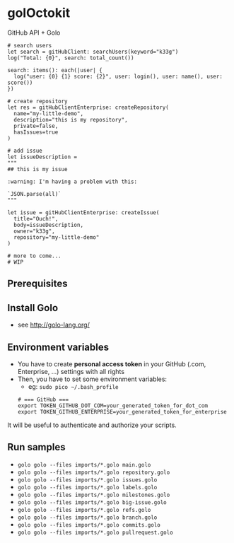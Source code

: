 # golOctokit

GitHub API + Golo

```golo
# search users
let search = gitHubClient: searchUsers(keyword="k33g")
log("Total: {0}", search: total_count())

search: items(): each(|user| {
  log("user: {0} {1} score: {2}", user: login(), user: name(), user: score())
})

# create repository
let res = gitHubClientEnterprise: createRepository(
  name="my-little-demo",
  description="this is my repository",
  private=false,
  hasIssues=true
)

# add issue
let issueDescription =
"""
## this is my issue

:warning: I'm having a problem with this:

`JSON.parse(all)`
"""

let issue = gitHubClientEnterprise: createIssue(
  title="Ouch!",
  body=issueDescription,
  owner="k33g",
  repository="my-little-demo"
)

# more to come...
# WIP
```

## Prerequisites

## Install Golo

- see http://golo-lang.org/

## Environment variables

- You have to create **personal access token** in your GitHub (.com, Enterprise, ...) settings with all rights
- Then, you have to set some environment variables:
  - eg: `sudo pico ~/.bash_profile`
  ```shell
  # === GitHub ===
  export TOKEN_GITHUB_DOT_COM=your_generated_token_for_dot_com
  export TOKEN_GITHUB_ENTERPRISE=your_generated_token_for_enterprise
  ```
It will be useful to authenticate and authorize your scripts.

## Run samples

- `golo golo --files imports/*.golo main.golo`
- `golo golo --files imports/*.golo repository.golo`
- `golo golo --files imports/*.golo issues.golo`
- `golo golo --files imports/*.golo labels.golo`
- `golo golo --files imports/*.golo milestones.golo`
- `golo golo --files imports/*.golo big-issue.golo`
- `golo golo --files imports/*.golo refs.golo`
- `golo golo --files imports/*.golo branch.golo`
- `golo golo --files imports/*.golo commits.golo`
- `golo golo --files imports/*.golo pullrequest.golo`
